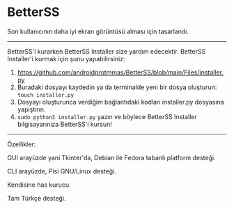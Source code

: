 # BetterSS
Son kullanıcının daha iyi ekran görüntüsü alması için tasarlandı.
____________________________________________________________________________________________________________________________________________________________________
BetterSS'i kurarken BetterSS Installer size yardım edecektir. BetterSS Installer'i kurmak için şunu yapabilirsiniz:
1. https://github.com/androidprotmmas/BetterSS/blob/main/Files/installer.py
2. Buradaki dosyayı kaydedin ya da terminalde yeni bir dosya oluşturun:
```touch installer.py```
3. Dosyayı oluşturunca verdiğim bağlantıdaki kodları installer.py dosyasına yapıştırın.
4. ```sudo python3 installer.py``` yazın ve böylece BetterSS Installer bilgisayarınıza BetterSS'i kursun!
____________________________________________________________________________________________________________________________________________________________________
Özellikler:

GUI arayüzde yani Tkinter'da, Debian ile Fedora tabanlı platform desteği.

CLI arayüzde, Pisi GNU/Linux desteği.

Kendisine has kurucu.

Tam Türkçe desteği.
